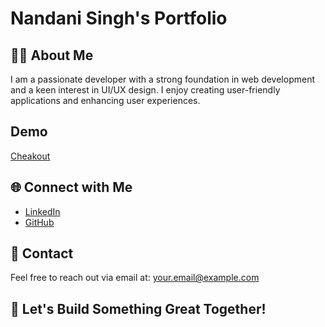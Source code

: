 # Nandani Singh's Portfolio

## 👩‍💻 About Me

I am a passionate developer with a strong foundation in web development and a keen interest in UI/UX design. I enjoy creating user-friendly applications and enhancing user experiences.


## Demo

[Cheakout](https://portfolio-alpha-ruddy-68.vercel.app/) 

## 🌐 Connect with Me

- [LinkedIn](https://www.linkedin.com/in/nandanisingh85/)
- [GitHub](https://github.com/nks854338)

## 📧 Contact

Feel free to reach out via email at: [your.email@example.com](snandani.tech@gmail.com)

## 🚀 Let's Build Something Great Together!
